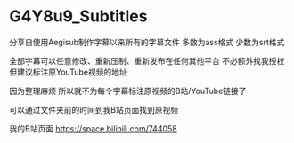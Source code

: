 # G4Y8u9_Subtitles
分享自使用Aegisub制作字幕以来所有的字幕文件 多数为ass格式 少数为srt格式

全部字幕可以任意修改、重新压制、重新发布在任何其他平台 不必额外找我授权 但建议标注原YouTube视频的地址

因为整理麻烦 所以就不为每个字幕标注原视频的B站/YouTube链接了

可以通过文件夹前的时间到我B站页面找到原视频

我的B站页面 https://space.bilibili.com/744058
